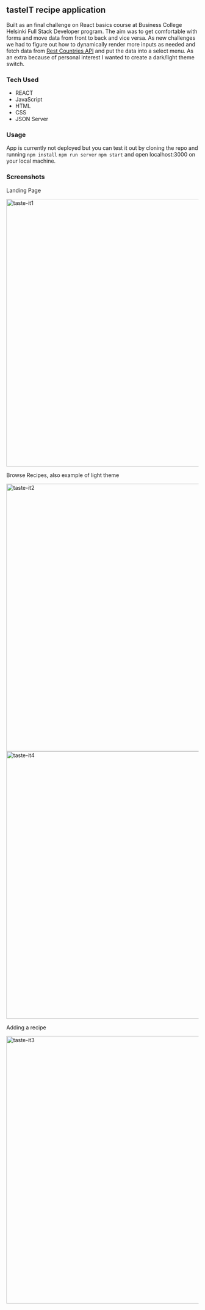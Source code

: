 ## tasteIT recipe application

Built as an final challenge on React basics course at Business College Helsinki Full Stack Developer program. The aim was to get comfortable with forms and move data from front to back and vice versa. As new challenges we had to figure out how to dynamically render more inputs as needed and fetch data from [Rest Countries API](https://restcountries.com) and put the data into a select menu. As an extra because of personal interest I wanted to create a dark/light theme switch. 

### Tech Used
- REACT
- JavaScript
- HTML
- CSS
- JSON Server

### Usage

App is currently not deployed but you can test it out by cloning the repo and running `npm install` `npm run server` `npm start` and open localhost:3000 on your local machine. 

### Screenshots

Landing Page

<img width="700" alt="taste-it1" src="https://user-images.githubusercontent.com/77112303/211072947-33de1e64-923a-41de-a168-f61a2519b14c.png">

Browse Recipes, also example of light theme

<img width="700" alt="taste-it2" src="https://user-images.githubusercontent.com/77112303/211073079-baec6c2a-dc0f-4f82-a604-27c8184792ec.png">
<img width="700" alt="taste-it4" src="https://user-images.githubusercontent.com/77112303/211533714-1780057f-f183-4d80-866c-134461cd8d83.png">

Adding a recipe

<img width="700" alt="taste-it3" src="https://user-images.githubusercontent.com/77112303/211073119-60497e2c-e4d4-4f90-b351-b57cef2c31e7.png">











